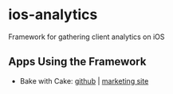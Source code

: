 ios-analytics
=============

Framework for gathering client analytics on iOS

Apps Using the Framework
-------------
* Bake with Cake: [github][1] | [marketing site][2]

[1]:https://github.com/olgagalchenko/CookSmart
[2]:http://bakewithcake.com/app
